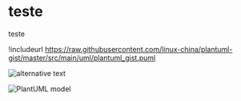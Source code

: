 # teste
teste

!includeurl https://raw.githubusercontent.com/linux-china/plantuml-gist/master/src/main/uml/plantuml_gist.puml

![alternative text](http://www.plantuml.com/plantuml/proxy?src=https://raw.github.com/plantuml/plantuml-server/master/src/main/webapp/resource/test2diagrams.txt)



![PlantUML model](http://plantuml.com:80/plantuml/png/3SNB4K8n2030LhI0XBlTy0YQpF394D2nUztBtfUHrE0AkStCVHu0WP_-MZdhgiD1RicMdLpXMJCK3TC3o2iEDwHSxvNVjWNDE43nv3zt731SSLbJ7onzbyeF)

